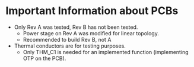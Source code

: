 # Important Information about PCBs

- Only Rev A was tested, Rev B has not been tested.
    - Power stage on Rev A was modified for linear topology.
    - Recommended to build Rev B, not A
- Thermal conductors are for testing purposes. 
    - Only THM_C1 is needed for an implemented function (implementing OTP on the PCB).